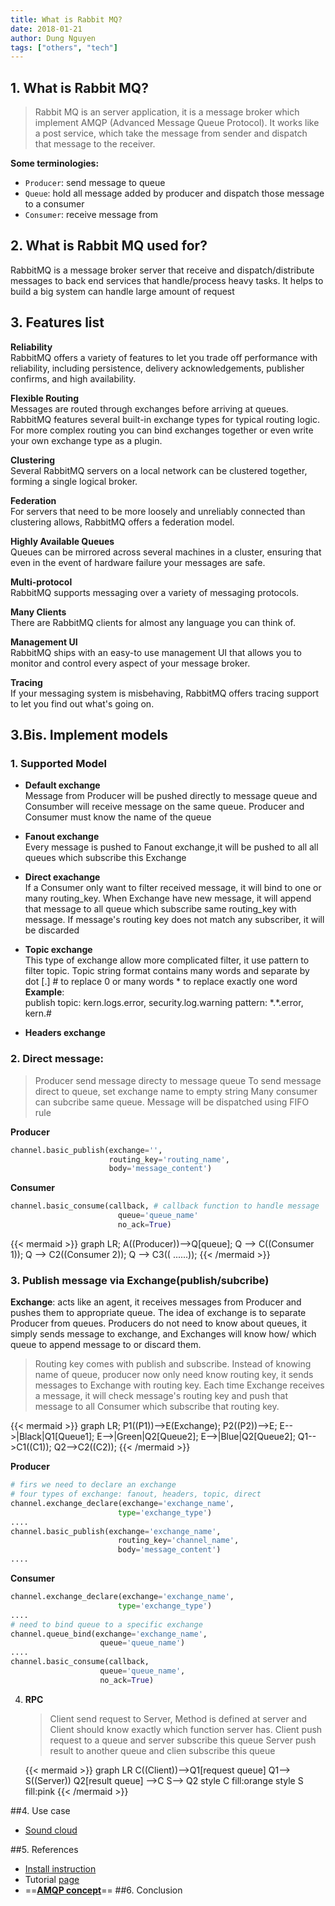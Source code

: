```yaml
---
title: What is Rabbit MQ?
date: 2018-01-21
author: Dung Nguyen
tags: ["others", "tech"]
---
```


## 1. What is Rabbit MQ?

> Rabbit MQ is an server application, it is a message broker which implement AMQP (Advanced Message Queue Protocol).
> It works like a post service, which take the message from sender and dispatch that message to the receiver.

**Some terminologies:**

* `Producer`: send message to queue
* `Queue`: hold all message added by producer and dispatch those message to a consumer
* `Consumer`: receive message from

## 2. What is Rabbit MQ used for?

RabbitMQ is a message broker server that receive and dispatch/distribute messages to back end services that handle/process heavy tasks. It helps to build a big system can handle large amount of request

## 3. Features list

**Reliability**  
RabbitMQ offers a variety of features to let you trade off performance with reliability, including persistence, delivery acknowledgements, publisher confirms, and high availability.

**Flexible Routing**  
Messages are routed through exchanges before arriving at queues. RabbitMQ features several built-in exchange types for typical routing logic. For more complex routing you can bind exchanges together or even write your own exchange type as a plugin.

**Clustering**  
Several RabbitMQ servers on a local network can be clustered together, forming a single logical broker.

**Federation**  
For servers that need to be more loosely and unreliably connected than clustering allows, RabbitMQ offers a federation model.

**Highly Available Queues**  
Queues can be mirrored across several machines in a cluster, ensuring that even in the event of hardware failure your messages are safe.

**Multi-protocol**  
RabbitMQ supports messaging over a variety of messaging protocols.

**Many Clients**  
There are RabbitMQ clients for almost any language you can think of.

**Management UI**  
RabbitMQ ships with an easy-to use management UI that allows you to monitor and control every aspect of your message broker.

**Tracing**  
If your messaging system is misbehaving, RabbitMQ offers tracing support to let you find out what's going on.

## 3.Bis. Implement models

### 1. **Supported Model**

* **Default exchange**  
  Message from Producer will be pushed directly to message queue and Consumber will receive message on the same queue.
  Producer and Consumer must know the name of the queue

* **Fanout exchange**  
  Every message is pushed to Fanout exchange,it will be pushed to all all queues which subscribe this Exchange

* **Direct exachange**  
  If a Consumer only want to filter received message, it will bind to one or many routing_key. When Exchange have new message, it will append that message to all queue which subscribe same routing_key with message. If message's routing key does not match any subscriber, it will be discarded

* **Topic exchange**  
  This type of exchange allow more complicated filter, it use pattern to filter topic. Topic string format contains many words and separate by dot [.]
  \# to replace 0 or many words \* to replace exactly one word
  **Example**:  
  publish topic: kern.logs.error, security.log.warning
  pattern: \*.\*.error, kern.\#

* **Headers exchange**

### 2. **Direct message:**

> Producer send message directy to message queue
> To send message direct to queue, set exchange name to empty string
> Many consumer can subcribe same queue. Message will be dispatched using FIFO rule

**Producer**

```python
channel.basic_publish(exchange='',
					  routing_key='routing_name',
                      body='message_content')
```

**Consumer**

```python
channel.basic_consume(callback, # callback function to handle message
						queue='queue_name'
                        no_ack=True)
```

{{< mermaid >}}
graph LR;
A((Producer))-->Q[queue];
Q --> C((Consumer 1));
Q --> C2((Consumer 2));
Q --> C3(( ......));
{{< /mermaid >}}

### 3. **Publish message via Exchange**(publish/subcribe)

**Exchange**: acts like an agent, it receives messages from Producer and pushes them to appropriate queue.
The idea of exchange is to separate Producer from queues. Producers do not need to know about queues, it simply sends message to exchange, and Exchanges will know how/ which queue to append message to or discard them.

> Routing key comes with publish and subscribe. Instead of knowing name of queue, producer now only need know routing key, it sends messages to Exchange with routing key. Each time Exchange receives a message, it will check message's routing key and push that message to all Consumer which subscribe that routing key.

{{< mermaid >}}
graph LR;
P1((P1))-->E(Exchange);
P2((P2))-->E;
E-->|Black|Q1[Queue1];
E-->|Green|Q2[Queue2];
E-->|Blue|Q2[Queue2];
Q1-->C1((C1));
Q2-->C2((C2));
{{< /mermaid >}}

**Producer**

```python
# firs we need to declare an exchange
# four types of exchange: fanout, headers, topic, direct
channel.exchange_declare(exchange='exchange_name',
						type='exchange_type')
....
channel.basic_publish(exchange='exchange_name',
						routing_key='channel_name',
                        body='message_content')
....
```

**Consumer**

```python
channel.exchange_declare(exchange='exchange_name',
						type='exchange_type')
....
# need to bind queue to a specific exchange
channel.queue_bind(exchange='exchange_name',
					queue='queue_name')
....
channel.basic_consume(callback,
					queue='queue_name',
                    no_ack=True)
```

4. **RPC**

   > Client send request to Server, Method is defined at server and Client should know exactly which function server has.
   > Client push request to a queue and server subscribe this queue
   > Server push result to another queue and clien subscribe this queue

   {{< mermaid >}}
   graph LR
   C((Client))-->Q1[request queue]
   Q1--> S((Server))
   Q2[result queue] -->C
   S--> Q2
   style C fill:orange
   style S fill:pink
   {{< /mermaid >}}

##4. Use case

* [Sound cloud](https://developers.soundcloud.com/blog/building-products-at-soundcloud-part-1-dealing-with-the-monolith)

##5. References

* [Install instruction](http://www.rabbitmq.com/download.html)
* Tutorial [page](http://www.rabbitmq.com/tutorials/tutorial-one-python.html)
* ==**[AMQP concept](https://www.rabbitmq.com/tutorials/amqp-concepts.html)**==
  ##6. Conclusion
